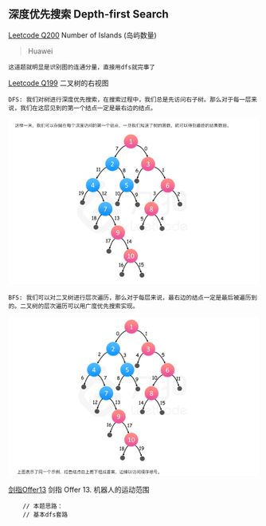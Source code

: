 ## 深度优先搜索 Depth-first Search
[Leetcode Q200](java_src/200.岛屿数量.java) Number of Islands (岛屿数量) 
> Huawei
```
这道题就明显是识别图的连通分量，直接用dfs就完事了
```
[Leetcode Q199](java_src/199.二叉树的右视图.java) 二叉树的右视图 

```
DFS: 我们对树进行深度优先搜索，在搜索过程中，我们总是先访问右子树。那么对于每一层来说，我们在这层见到的第一个结点一定是最右边的结点。
```
![](pic/Q199_1.png)
```
BFS: 我们可以对二叉树进行层次遍历，那么对于每层来说，最右边的结点一定是最后被遍历到的。二叉树的层次遍历可以用广度优先搜索实现。
```
![](pic/q199_2.png)


[剑指Offer13](java_src/剑指Offer13.机器人的运动范围.java) 剑指 Offer 13. 机器人的运动范围
```
    // 本题思路：
    // 基本dfs套路
```
